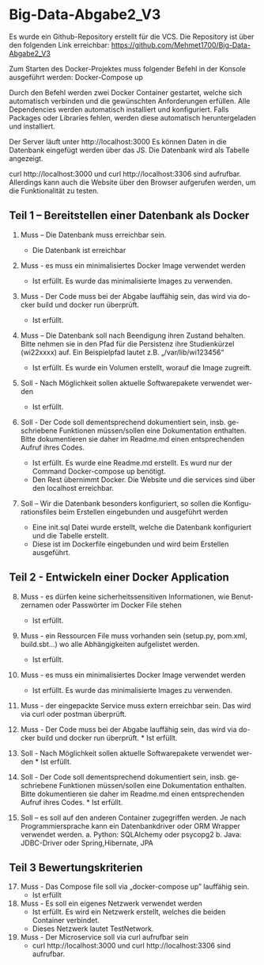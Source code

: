 # Big-Data-Abgabe2_V3

Es wurde ein Github-Repository erstellt für die VCS.
Die Repository ist über den folgenden Link erreichbar:
https://github.com/Mehmet1700/Big-Data-Abgabe2_V3

Zum Starten des Docker-Projektes muss folgender Befehl in der Konsole ausgeführt werden:
Docker-Compose up

Durch den Befehl werden zwei Docker Container gestartet, welche sich automatisch verbinden und die gewünschten Anforderungen erfüllen. 
Alle Dependencies werden automatisch installiert und konfiguriert.
Falls Packages oder Libraries fehlen, werden diese automatisch heruntergeladen und installiert.

Der Server läuft unter http://localhost:3000
Es können Daten in die Datenbank eingefügt werden über das JS.
Die Datenbank wird als Tabelle angezeigt.

curl http://localhost:3000 und curl http://localhost:3306 sind aufrufbar.
Allerdings kann auch die Website über den Browser aufgerufen werden, um die Funktionalität zu testen.

## Teil 1 – Bereitstellen einer Datenbank als Docker


1. Muss – Die Datenbank muss erreichbar sein.
    * Die Datenbank ist erreichbar

2. Muss - es muss ein minimalisiertes Docker Image verwendet werden
    * Ist erfüllt. Es wurde das minimalisierte Images zu verwenden.
   
3. Muss - Der Code muss bei der Abgabe lauffähig sein, das wird via do-
cker build und docker run überprüft.
    * Ist erfüllt.

4. Muss – Die Datenbank soll nach Beendigung ihren Zustand behalten.
Bitte nehmen sie in den Pfad für die Persistenz ihre Studienkürzel
(wi22xxxx) auf. Ein Beispielpfad lautet z.B. „/var/lib/wi123456“
    * Ist erfüllt. Es wurde ein Volumen erstellt, worauf die Image zugreift.

5. Soll - Nach Möglichkeit sollen aktuelle Softwarepakete verwendet wer-
den
    * Ist erfüllt.

6. Soll - Der Code soll dementsprechend dokumentiert sein, insb. ge-
schriebene Funktionen müssen/sollen eine Dokumentation enthalten. 
Bitte dokumentieren sie daher im Readme.md einen entsprechenden
Aufruf ihres Codes.
    * Ist erfüllt. Es wurde eine Readme.md erstellt. Es wurd nur der Command Docker-compose up benötigt.
    * Den Rest übernimmt Docker. Die Website und die services sind über den localhost erreichbar.

7. Soll – Wir die Datenbank besonders konfiguriert, so sollen die Konfigu-
rationsfiles beim Erstellen eingebunden und ausgeführt werden
    * Eine init.sql Datei wurde erstellt, welche die Datenbank konfiguriert und die Tabelle erstellt.
    * Diese ist im Dockerfile eingebunden und wird beim Erstellen ausgeführt.

## Teil 2 - Entwickeln einer Docker Application

8. Muss - es dürfen keine sicherheitssensitiven Informationen, wie Benut-
zernamen oder Passwörter im Docker File stehen
    * Ist erfüllt.

9. Muss - ein Ressourcen File muss vorhanden sein (setup.py, pom.xml,
build.sbt…) wo alle Abhängigkeiten aufgelistet werden.
    * Ist erfüllt.

10. Muss - es muss ein minimalisiertes Docker Image verwendet werden
    * Ist erfüllt. Es wurde das minimalisierte Images zu verwenden.
    
11. Muss - der eingepackte Service muss extern erreichbar sein. Das wird
via curl oder postman überprüft.


13.  Muss - Der Code muss bei der Abgabe lauffähig sein, das wird via do-
cker build und docker run überprüft.
    * Ist erfüllt.

14.  Soll - Nach Möglichkeit sollen aktuelle Softwarepakete verwendet wer-
den
    * Ist erfüllt.
  
15.  Soll - Der Code soll dementsprechend dokumentiert sein, insb. ge-
schriebene Funktionen müssen/sollen eine Dokumentation enthalten.
Bitte dokumentieren sie daher im Readme.md einen entsprechenden
Aufruf ihres Codes.
    * Ist erfüllt.

16.  Soll – es soll auf den anderen Container zugegriffen werden. Je nach
Programmiersprache kann ein Datenbankdriver oder ORM Wrapper
verwendet werden.
a. Python: SQLAlchemy oder psycopg2
b. Java: JDBC-Driver oder Spring,Hibernate, JPA


## Teil 3 Bewertungskriterien


17. Muss - Das Compose file soll via „docker-compose up” lauffähig sein.
    * Ist erfüllt
18. Muss - Es soll ein eigenes Netzwerk verwendet werden
    * Ist erfüllt. Es wird ein Netzwerk erstellt, welches die beiden Container verbindet.
    * Dieses Netzwerk lautet TestNetwork.
19. Muss - Der Microservice soll via curl aufrufbar sein
    * curl http://localhost:3000 und curl http://localhost:3306 sind aufrufbar.


